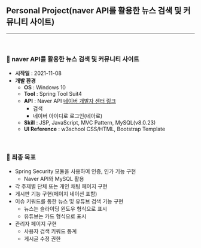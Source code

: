## Personal Project(naver API를 활용한 뉴스 검색 및 커뮤니티 사이트)

***

<br>

### :pushpin: naver API를 활용한 뉴스 검색 및 커뮤니티 사이트

- **시작일** : 2021-11-08
- **개발 환경**
  - **OS** : Windows 10
  - **Tool** : Spring Tool Suit4
  - **API** : Naver API [네이버 개발자 센터 링크](https://developers.naver.com/main/)
    - 검색
    - 네이버 아이디로 로그인(네아로)
  - **Skill** : JSP, JavaScript, MVC Pattern, MySQL(v8.0.23)
  - **UI Reference** : w3school CSS/HTML, Bootstrap Template

<br> 

### :pushpin: 최종 목표

- Spring Security 모듈을 사용하여 인증, 인가 기능 구현
  - Naver API와 MySQL 활용
- 각 주제별 단체 또는 개인 채팅 페이지 구현
- 게시판 기능 구현(페이지 네이션 포함)
- 이슈 키워드를 통한 뉴스 및 유튜브 검색 기능 구현
  - 뉴스는 슬라이딩 윈도우 형식으로 표시
  - 유튜브는 카드 형식으로 표시
- 관리자 페이지 구현
  - 사용자 검색 키워드 통계
  - 게시글 수정 권한